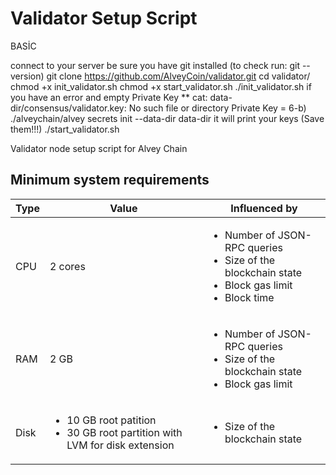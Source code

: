 # Validator Setup Script

BASİC

connect to your server
be sure you have git installed (to check run: git --version)
git clone https://github.com/AlveyCoin/validator.git
cd validator/
chmod +x init_validator.sh
chmod +x start_validator.sh
./init_validator.sh
if you have an error and empty Private Key ** cat: data-dir/consensus/validator.key: No such file or directory Private Key = 6-b) ./alveychain/alvey secrets init --data-dir data-dir
it will print your keys (Save them!!!)
./start_validator.sh





Validator node setup script for Alvey Chain

## Minimum system requirements

| Type | Value                                                                                          | Influenced by                                                                                                                |
|------|------------------------------------------------------------------------------------------------|------------------------------------------------------------------------------------------------------------------------------|
| CPU  | 2 cores                                                                                        | <ul><li>Number of JSON-RPC queries</li><li>Size of the blockchain state</li><li>Block gas limit</li><li>Block time</li></ul> |
| RAM  | 2 GB                                                                                           | <ul><li>Number of JSON-RPC queries</li><li>Size of the blockchain state</li><li>Block gas limit</li></ul>                    |
| Disk | <ul><li>10 GB root patition</li><li>30 GB root partition with LVM for disk extension</li></ul> | <ul><li>Size of the blockchain state</li></ul>      

